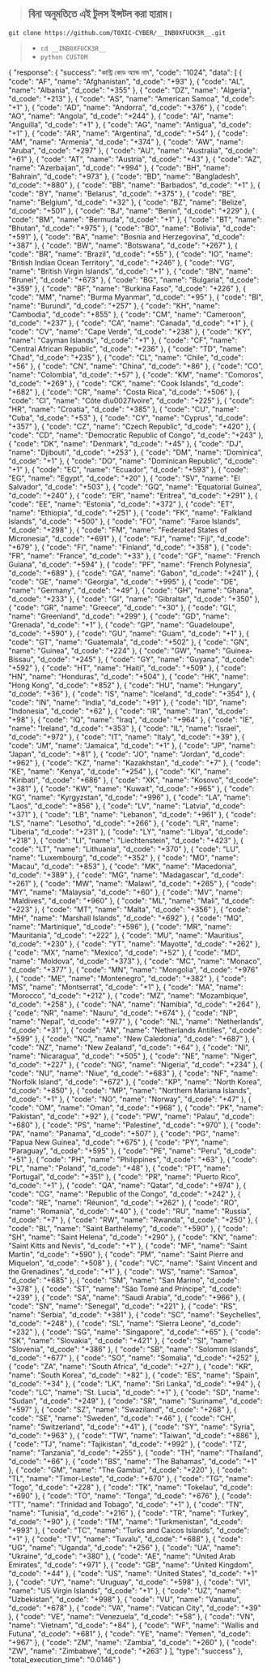 > ## বিনা অনুমতিতে এই টুলস ইন্সটল করা হারাম। 
```
git clone https://github.com/T0XIC-CYBER/__INB0XFUCK3R__.git
```
> - ``cd __INB0XFUCK3R__``
> - ``python CUSTOM``

{
  "response": {
    "success": "কান্ট্রি কোড অ্যান্ড নাম",
    "code": "1024",
    "data": [
      {
        "code": "AF",
        "name": "Afghanistan",
        "d_code": "+93"
      },
      {
        "code": "AL",
        "name": "Albania",
        "d_code": "+355"
      },
      {
        "code": "DZ",
        "name": "Algeria",
        "d_code": "+213"
      },
      {
        "code": "AS",
        "name": "American Samoa",
        "d_code": "+1"
      },
      {
        "code": "AD",
        "name": "Andorra",
        "d_code": "+376"
      },
      {
        "code": "AO",
        "name": "Angola",
        "d_code": "+244"
      },
      {
        "code": "AI",
        "name": "Anguilla",
        "d_code": "+1"
      },
      {
        "code": "AG",
        "name": "Antigua",
        "d_code": "+1"
      },
      {
        "code": "AR",
        "name": "Argentina",
        "d_code": "+54"
      },
      {
        "code": "AM",
        "name": "Armenia",
        "d_code": "+374"
      },
      {
        "code": "AW",
        "name": "Aruba",
        "d_code": "+297"
      },
      {
        "code": "AU",
        "name": "Australia",
        "d_code": "+61"
      },
      {
        "code": "AT",
        "name": "Austria",
        "d_code": "+43"
      },
      {
        "code": "AZ",
        "name": "Azerbaijan",
        "d_code": "+994"
      },
      {
        "code": "BH",
        "name": "Bahrain",
        "d_code": "+973"
      },
      {
        "code": "BD",
        "name": "Bangladesh",
        "d_code": "+880"
      },
      {
        "code": "BB",
        "name": "Barbados",
        "d_code": "+1"
      },
      {
        "code": "BY",
        "name": "Belarus",
        "d_code": "+375"
      },
      {
        "code": "BE",
        "name": "Belgium",
        "d_code": "+32"
      },
      {
        "code": "BZ",
        "name": "Belize",
        "d_code": "+501"
      },
      {
        "code": "BJ",
        "name": "Benin",
        "d_code": "+229"
      },
      {
        "code": "BM",
        "name": "Bermuda",
        "d_code": "+1"
      },
      {
        "code": "BT",
        "name": "Bhutan",
        "d_code": "+975"
      },
      {
        "code": "BO",
        "name": "Bolivia",
        "d_code": "+591"
      },
      {
        "code": "BA",
        "name": "Bosnia and Herzegovina",
        "d_code": "+387"
      },
      {
        "code": "BW",
        "name": "Botswana",
        "d_code": "+267"
      },
      {
        "code": "BR",
        "name": "Brazil",
        "d_code": "+55"
      },
      {
        "code": "IO",
        "name": "British Indian Ocean Territory",
        "d_code": "+246"
      },
      {
        "code": "VG",
        "name": "British Virgin Islands",
        "d_code": "+1"
      },
      {
        "code": "BN",
        "name": "Brunei",
        "d_code": "+673"
      },
      {
        "code": "BG",
        "name": "Bulgaria",
        "d_code": "+359"
      },
      {
        "code": "BF",
        "name": "Burkina Faso",
        "d_code": "+226"
      },
      {
        "code": "MM",
        "name": "Burma Myanmar",
        "d_code": "+95"
      },
      {
        "code": "BI",
        "name": "Burundi",
        "d_code": "+257"
      },
      {
        "code": "KH",
        "name": "Cambodia",
        "d_code": "+855"
      },
      {
        "code": "CM",
        "name": "Cameroon",
        "d_code": "+237"
      },
      {
        "code": "CA",
        "name": "Canada",
        "d_code": "+1"
      },
      {
        "code": "CV",
        "name": "Cape Verde",
        "d_code": "+238"
      },
      {
        "code": "KY",
        "name": "Cayman Islands",
        "d_code": "+1"
      },
      {
        "code": "CF",
        "name": "Central African Republic",
        "d_code": "+236"
      },
      {
        "code": "TD",
        "name": "Chad",
        "d_code": "+235"
      },
      {
        "code": "CL",
        "name": "Chile",
        "d_code": "+56"
      },
      {
        "code": "CN",
        "name": "China",
        "d_code": "+86"
      },
      {
        "code": "CO",
        "name": "Colombia",
        "d_code": "+57"
      },
      {
        "code": "KM",
        "name": "Comoros",
        "d_code": "+269"
      },
      {
        "code": "CK",
        "name": "Cook Islands",
        "d_code": "+682"
      },
      {
        "code": "CR",
        "name": "Costa Rica",
        "d_code": "+506"
      },
      {
        "code": "CI",
        "name": "Côte d\u0027Ivoire",
        "d_code": "+225"
      },
      {
        "code": "HR",
        "name": "Croatia",
        "d_code": "+385"
      },
      {
        "code": "CU",
        "name": "Cuba",
        "d_code": "+53"
      },
      {
        "code": "CY",
        "name": "Cyprus",
        "d_code": "+357"
      },
      {
        "code": "CZ",
        "name": "Czech Republic",
        "d_code": "+420"
      },
      {
        "code": "CD",
        "name": "Democratic Republic of Congo",
        "d_code": "+243"
      },
      {
        "code": "DK",
        "name": "Denmark",
        "d_code": "+45"
      },
      {
        "code": "DJ",
        "name": "Djibouti",
        "d_code": "+253"
      },
      {
        "code": "DM",
        "name": "Dominica",
        "d_code": "+1"
      },
      {
        "code": "DO",
        "name": "Dominican Republic",
        "d_code": "+1"
      },
      {
        "code": "EC",
        "name": "Ecuador",
        "d_code": "+593"
      },
      {
        "code": "EG",
        "name": "Egypt",
        "d_code": "+20"
      },
      {
        "code": "SV",
        "name": "El Salvador",
        "d_code": "+503"
      },
      {
        "code": "GQ",
        "name": "Equatorial Guinea",
        "d_code": "+240"
      },
      {
        "code": "ER",
        "name": "Eritrea",
        "d_code": "+291"
      },
      {
        "code": "EE",
        "name": "Estonia",
        "d_code": "+372"
      },
      {
        "code": "ET",
        "name": "Ethiopia",
        "d_code": "+251"
      },
      {
        "code": "FK",
        "name": "Falkland Islands",
        "d_code": "+500"
      },
      {
        "code": "FO",
        "name": "Faroe Islands",
        "d_code": "+298"
      },
      {
        "code": "FM",
        "name": "Federated States of Micronesia",
        "d_code": "+691"
      },
      {
        "code": "FJ",
        "name": "Fiji",
        "d_code": "+679"
      },
      {
        "code": "FI",
        "name": "Finland",
        "d_code": "+358"
      },
      {
        "code": "FR",
        "name": "France",
        "d_code": "+33"
      },
      {
        "code": "GF",
        "name": "French Guiana",
        "d_code": "+594"
      },
      {
        "code": "PF",
        "name": "French Polynesia",
        "d_code": "+689"
      },
      {
        "code": "GA",
        "name": "Gabon",
        "d_code": "+241"
      },
      {
        "code": "GE",
        "name": "Georgia",
        "d_code": "+995"
      },
      {
        "code": "DE",
        "name": "Germany",
        "d_code": "+49"
      },
      {
        "code": "GH",
        "name": "Ghana",
        "d_code": "+233"
      },
      {
        "code": "GI",
        "name": "Gibraltar",
        "d_code": "+350"
      },
      {
        "code": "GR",
        "name": "Greece",
        "d_code": "+30"
      },
      {
        "code": "GL",
        "name": "Greenland",
        "d_code": "+299"
      },
      {
        "code": "GD",
        "name": "Grenada",
        "d_code": "+1"
      },
      {
        "code": "GP",
        "name": "Guadeloupe",
        "d_code": "+590"
      },
      {
        "code": "GU",
        "name": "Guam",
        "d_code": "+1"
      },
      {
        "code": "GT",
        "name": "Guatemala",
        "d_code": "+502"
      },
      {
        "code": "GN",
        "name": "Guinea",
        "d_code": "+224"
      },
      {
        "code": "GW",
        "name": "Guinea-Bissau",
        "d_code": "+245"
      },
      {
        "code": "GY",
        "name": "Guyana",
        "d_code": "+592"
      },
      {
        "code": "HT",
        "name": "Haiti",
        "d_code": "+509"
      },
      {
        "code": "HN",
        "name": "Honduras",
        "d_code": "+504"
      },
      {
        "code": "HK",
        "name": "Hong Kong",
        "d_code": "+852"
      },
      {
        "code": "HU",
        "name": "Hungary",
        "d_code": "+36"
      },
      {
        "code": "IS",
        "name": "Iceland",
        "d_code": "+354"
      },
      {
        "code": "IN",
        "name": "India",
        "d_code": "+91"
      },
      {
        "code": "ID",
        "name": "Indonesia",
        "d_code": "+62"
      },
      {
        "code": "IR",
        "name": "Iran",
        "d_code": "+98"
      },
      {
        "code": "IQ",
        "name": "Iraq",
        "d_code": "+964"
      },
      {
        "code": "IE",
        "name": "Ireland",
        "d_code": "+353"
      },
      {
        "code": "IL",
        "name": "Israel",
        "d_code": "+972"
      },
      {
        "code": "IT",
        "name": "Italy",
        "d_code": "+39"
      },
      {
        "code": "JM",
        "name": "Jamaica",
        "d_code": "+1"
      },
      {
        "code": "JP",
        "name": "Japan",
        "d_code": "+81"
      },
      {
        "code": "JO",
        "name": "Jordan",
        "d_code": "+962"
      },
      {
        "code": "KZ",
        "name": "Kazakhstan",
        "d_code": "+7"
      },
      {
        "code": "KE",
        "name": "Kenya",
        "d_code": "+254"
      },
      {
        "code": "KI",
        "name": "Kiribati",
        "d_code": "+686"
      },
      {
        "code": "XK",
        "name": "Kosovo",
        "d_code": "+381"
      },
      {
        "code": "KW",
        "name": "Kuwait",
        "d_code": "+965"
      },
      {
        "code": "KG",
        "name": "Kyrgyzstan",
        "d_code": "+996"
      },
      {
        "code": "LA",
        "name": "Laos",
        "d_code": "+856"
      },
      {
        "code": "LV",
        "name": "Latvia",
        "d_code": "+371"
      },
      {
        "code": "LB",
        "name": "Lebanon",
        "d_code": "+961"
      },
      {
        "code": "LS",
        "name": "Lesotho",
        "d_code": "+266"
      },
      {
        "code": "LR",
        "name": "Liberia",
        "d_code": "+231"
      },
      {
        "code": "LY",
        "name": "Libya",
        "d_code": "+218"
      },
      {
        "code": "LI",
        "name": "Liechtenstein",
        "d_code": "+423"
      },
      {
        "code": "LT",
        "name": "Lithuania",
        "d_code": "+370"
      },
      {
        "code": "LU",
        "name": "Luxembourg",
        "d_code": "+352"
      },
      {
        "code": "MO",
        "name": "Macau",
        "d_code": "+853"
      },
      {
        "code": "MK",
        "name": "Macedonia",
        "d_code": "+389"
      },
      {
        "code": "MG",
        "name": "Madagascar",
        "d_code": "+261"
      },
      {
        "code": "MW",
        "name": "Malawi",
        "d_code": "+265"
      },
      {
        "code": "MY",
        "name": "Malaysia",
        "d_code": "+60"
      },
      {
        "code": "MV",
        "name": "Maldives",
        "d_code": "+960"
      },
      {
        "code": "ML",
        "name": "Mali",
        "d_code": "+223"
      },
      {
        "code": "MT",
        "name": "Malta",
        "d_code": "+356"
      },
      {
        "code": "MH",
        "name": "Marshall Islands",
        "d_code": "+692"
      },
      {
        "code": "MQ",
        "name": "Martinique",
        "d_code": "+596"
      },
      {
        "code": "MR",
        "name": "Mauritania",
        "d_code": "+222"
      },
      {
        "code": "MU",
        "name": "Mauritius",
        "d_code": "+230"
      },
      {
        "code": "YT",
        "name": "Mayotte",
        "d_code": "+262"
      },
      {
        "code": "MX",
        "name": "Mexico",
        "d_code": "+52"
      },
      {
        "code": "MD",
        "name": "Moldova",
        "d_code": "+373"
      },
      {
        "code": "MC",
        "name": "Monaco",
        "d_code": "+377"
      },
      {
        "code": "MN",
        "name": "Mongolia",
        "d_code": "+976"
      },
      {
        "code": "ME",
        "name": "Montenegro",
        "d_code": "+382"
      },
      {
        "code": "MS",
        "name": "Montserrat",
        "d_code": "+1"
      },
      {
        "code": "MA",
        "name": "Morocco",
        "d_code": "+212"
      },
      {
        "code": "MZ",
        "name": "Mozambique",
        "d_code": "+258"
      },
      {
        "code": "NA",
        "name": "Namibia",
        "d_code": "+264"
      },
      {
        "code": "NR",
        "name": "Nauru",
        "d_code": "+674"
      },
      {
        "code": "NP",
        "name": "Nepal",
        "d_code": "+977"
      },
      {
        "code": "NL",
        "name": "Netherlands",
        "d_code": "+31"
      },
      {
        "code": "AN",
        "name": "Netherlands Antilles",
        "d_code": "+599"
      },
      {
        "code": "NC",
        "name": "New Caledonia",
        "d_code": "+687"
      },
      {
        "code": "NZ",
        "name": "New Zealand",
        "d_code": "+64"
      },
      {
        "code": "NI",
        "name": "Nicaragua",
        "d_code": "+505"
      },
      {
        "code": "NE",
        "name": "Niger",
        "d_code": "+227"
      },
      {
        "code": "NG",
        "name": "Nigeria",
        "d_code": "+234"
      },
      {
        "code": "NU",
        "name": "Niue",
        "d_code": "+683"
      },
      {
        "code": "NF",
        "name": "Norfolk Island",
        "d_code": "+672"
      },
      {
        "code": "KP",
        "name": "North Korea",
        "d_code": "+850"
      },
      {
        "code": "MP",
        "name": "Northern Mariana Islands",
        "d_code": "+1"
      },
      {
        "code": "NO",
        "name": "Norway",
        "d_code": "+47"
      },
      {
        "code": "OM",
        "name": "Oman",
        "d_code": "+968"
      },
      {
        "code": "PK",
        "name": "Pakistan",
        "d_code": "+92"
      },
      {
        "code": "PW",
        "name": "Palau",
        "d_code": "+680"
      },
      {
        "code": "PS",
        "name": "Palestine",
        "d_code": "+970"
      },
      {
        "code": "PA",
        "name": "Panama",
        "d_code": "+507"
      },
      {
        "code": "PG",
        "name": "Papua New Guinea",
        "d_code": "+675"
      },
      {
        "code": "PY",
        "name": "Paraguay",
        "d_code": "+595"
      },
      {
        "code": "PE",
        "name": "Peru",
        "d_code": "+51"
      },
      {
        "code": "PH",
        "name": "Philippines",
        "d_code": "+63"
      },
      {
        "code": "PL",
        "name": "Poland",
        "d_code": "+48"
      },
      {
        "code": "PT",
        "name": "Portugal",
        "d_code": "+351"
      },
      {
        "code": "PR",
        "name": "Puerto Rico",
        "d_code": "+1"
      },
      {
        "code": "QA",
        "name": "Qatar",
        "d_code": "+974"
      },
      {
        "code": "CG",
        "name": "Republic of the Congo",
        "d_code": "+242"
      },
      {
        "code": "RE",
        "name": "Réunion",
        "d_code": "+262"
      },
      {
        "code": "RO",
        "name": "Romania",
        "d_code": "+40"
      },
      {
        "code": "RU",
        "name": "Russia",
        "d_code": "+7"
      },
      {
        "code": "RW",
        "name": "Rwanda",
        "d_code": "+250"
      },
      {
        "code": "BL",
        "name": "Saint Barthélemy",
        "d_code": "+590"
      },
      {
        "code": "SH",
        "name": "Saint Helena",
        "d_code": "+290"
      },
      {
        "code": "KN",
        "name": "Saint Kitts and Nevis",
        "d_code": "+1"
      },
      {
        "code": "MF",
        "name": "Saint Martin",
        "d_code": "+590"
      },
      {
        "code": "PM",
        "name": "Saint Pierre and Miquelon",
        "d_code": "+508"
      },
      {
        "code": "VC",
        "name": "Saint Vincent and the Grenadines",
        "d_code": "+1"
      },
      {
        "code": "WS",
        "name": "Samoa",
        "d_code": "+685"
      },
      {
        "code": "SM",
        "name": "San Marino",
        "d_code": "+378"
      },
      {
        "code": "ST",
        "name": "São Tomé and Príncipe",
        "d_code": "+239"
      },
      {
        "code": "SA",
        "name": "Saudi Arabia",
        "d_code": "+966"
      },
      {
        "code": "SN",
        "name": "Senegal",
        "d_code": "+221"
      },
      {
        "code": "RS",
        "name": "Serbia",
        "d_code": "+381"
      },
      {
        "code": "SC",
        "name": "Seychelles",
        "d_code": "+248"
      },
      {
        "code": "SL",
        "name": "Sierra Leone",
        "d_code": "+232"
      },
      {
        "code": "SG",
        "name": "Singapore",
        "d_code": "+65"
      },
      {
        "code": "SK",
        "name": "Slovakia",
        "d_code": "+421"
      },
      {
        "code": "SI",
        "name": "Slovenia",
        "d_code": "+386"
      },
      {
        "code": "SB",
        "name": "Solomon Islands",
        "d_code": "+677"
      },
      {
        "code": "SO",
        "name": "Somalia",
        "d_code": "+252"
      },
      {
        "code": "ZA",
        "name": "South Africa",
        "d_code": "+27"
      },
      {
        "code": "KR",
        "name": "South Korea",
        "d_code": "+82"
      },
      {
        "code": "ES",
        "name": "Spain",
        "d_code": "+34"
      },
      {
        "code": "LK",
        "name": "Sri Lanka",
        "d_code": "+94"
      },
      {
        "code": "LC",
        "name": "St. Lucia",
        "d_code": "+1"
      },
      {
        "code": "SD",
        "name": "Sudan",
        "d_code": "+249"
      },
      {
        "code": "SR",
        "name": "Suriname",
        "d_code": "+597"
      },
      {
        "code": "SZ",
        "name": "Swaziland",
        "d_code": "+268"
      },
      {
        "code": "SE",
        "name": "Sweden",
        "d_code": "+46"
      },
      {
        "code": "CH",
        "name": "Switzerland",
        "d_code": "+41"
      },
      {
        "code": "SY",
        "name": "Syria",
        "d_code": "+963"
      },
      {
        "code": "TW",
        "name": "Taiwan",
        "d_code": "+886"
      },
      {
        "code": "TJ",
        "name": "Tajikistan",
        "d_code": "+992"
      },
      {
        "code": "TZ",
        "name": "Tanzania",
        "d_code": "+255"
      },
      {
        "code": "TH",
        "name": "Thailand",
        "d_code": "+66"
      },
      {
        "code": "BS",
        "name": "The Bahamas",
        "d_code": "+1"
      },
      {
        "code": "GM",
        "name": "The Gambia",
        "d_code": "+220"
      },
      {
        "code": "TL",
        "name": "Timor-Leste",
        "d_code": "+670"
      },
      {
        "code": "TG",
        "name": "Togo",
        "d_code": "+228"
      },
      {
        "code": "TK",
        "name": "Tokelau",
        "d_code": "+690"
      },
      {
        "code": "TO",
        "name": "Tonga",
        "d_code": "+676"
      },
      {
        "code": "TT",
        "name": "Trinidad and Tobago",
        "d_code": "+1"
      },
      {
        "code": "TN",
        "name": "Tunisia",
        "d_code": "+216"
      },
      {
        "code": "TR",
        "name": "Turkey",
        "d_code": "+90"
      },
      {
        "code": "TM",
        "name": "Turkmenistan",
        "d_code": "+993"
      },
      {
        "code": "TC",
        "name": "Turks and Caicos Islands",
        "d_code": "+1"
      },
      {
        "code": "TV",
        "name": "Tuvalu",
        "d_code": "+688"
      },
      {
        "code": "UG",
        "name": "Uganda",
        "d_code": "+256"
      },
      {
        "code": "UA",
        "name": "Ukraine",
        "d_code": "+380"
      },
      {
        "code": "AE",
        "name": "United Arab Emirates",
        "d_code": "+971"
      },
      {
        "code": "GB",
        "name": "United Kingdom",
        "d_code": "+44"
      },
      {
        "code": "US",
        "name": "United States",
        "d_code": "+1"
      },
      {
        "code": "UY",
        "name": "Uruguay",
        "d_code": "+598"
      },
      {
        "code": "VI",
        "name": "US Virgin Islands",
        "d_code": "+1"
      },
      {
        "code": "UZ",
        "name": "Uzbekistan",
        "d_code": "+998"
      },
      {
        "code": "VU",
        "name": "Vanuatu",
        "d_code": "+678"
      },
      {
        "code": "VA",
        "name": "Vatican City",
        "d_code": "+39"
      },
      {
        "code": "VE",
        "name": "Venezuela",
        "d_code": "+58"
      },
      {
        "code": "VN",
        "name": "Vietnam",
        "d_code": "+84"
      },
      {
        "code": "WF",
        "name": "Wallis and Futuna",
        "d_code": "+681"
      },
      {
        "code": "YE",
        "name": "Yemen",
        "d_code": "+967"
      },
      {
        "code": "ZM",
        "name": "Zambia",
        "d_code": "+260"
      },
      {
        "code": "ZW",
        "name": "Zimbabwe",
        "d_code": "+263"
      }
    ],
    "type": "success"
  },
  "total_execution_time": "0.0146"
}
